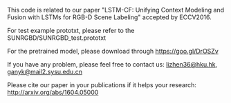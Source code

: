 This code is related to our paper "LSTM-CF: Unifying Context Modeling and Fusion with LSTMs for RGB-D Scene Labeling" accepted by ECCV2016.

For test example prototxt, please refer to the SUNRGBD/SUNRGBD_test.prototxt

For the pretrained model, please download through https://goo.gl/DrOSZv

If you have any problem, please feel free to contact us: lizhen36@hku.hk, ganyk@mail2.sysu.edu.cn

Please cite our paper in your publications if it helps your research: http://arxiv.org/abs/1604.05000

